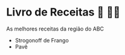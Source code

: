 # Livro de Receitas :book: :woman_cook:



As melhores receitas da região do ABC 



- Strogonoff de Frango 
- Pavê